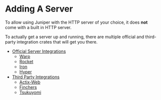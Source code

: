# Adding A Server

To allow using Juniper with the HTTP server of your choice,
it does **not** come with a built in HTTP server.

To actually get a server up and running, there are multiple official and 
third-party integration crates that will get you there.

- [Official Server Integrations](official.md)
    - [Warp](warp.md)
    - [Rocket](rocket.md)
    - [Iron](iron.md)
    - [Hyper](hyper.md)
- [Third Party Integrations](third-party.md)
    - [Actix-Web](https://github.com/actix/examples/tree/master/graphql/juniper)
    - [Finchers](https://github.com/finchers-rs/finchers-juniper)
    - [Tsukuyomi](https://github.com/tsukuyomi-rs/tsukuyomi/tree/master/examples/juniper)
